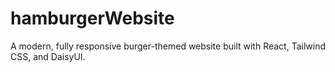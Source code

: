 # hamburgerWebsite
A modern, fully responsive burger-themed website built with React, Tailwind CSS, and DaisyUI.
